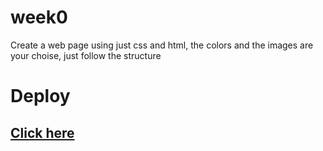 # week0
Create a web page using just css and html, the colors and the images are your choise, just follow the structure
# Deploy
## [Click here](https://week0.vercel.app/)
